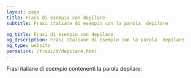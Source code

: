 ```yaml
---
layout: page
title: Frasi di esempio con depilare 
subtitle: Frasi italiane di esempio con la parola  depilare

og_title: Frasi di esempio con depilare 
og_description: Frasi italiane di esempio con la parola  depilare
og_type: website
permalink: /frasi/d/depilare.html
---
```


Frasi italiane di esempio contenenti la parola depilare:


